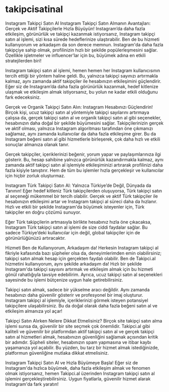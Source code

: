 # takipcisatinal
Instagram Takipçi Satın Al
Instagram Takipçi Satın Almanın Avantajları: Gerçek ve Aktif Takipçilerle Hızla Büyüyün!
Instagram’da daha fazla etkileşim, görünürlük ve takipçi kazanmak istiyorsanız, Instagram takipçi satın al işlemi, sizi kısa sürede hedeflerinize ulaştırabilir. Ben de bu hizmeti kullanıyorum ve arkadaşım da son derece memnun. Instagram'da daha fazla takipçiye sahip olmak, profilinizin hızlı bir şekilde popülerleşmesini sağlar. Özellikle işletmeler ve influencer'lar için bu, büyümek adına en etkili stratejilerden biri!

Instagram takipçi satın al işlemi, hemen hemen her Instagram kullanıcısının tercih ettiği bir yöntem haline geldi. Bu, yalnızca takipçi sayınızı artırmakla kalmaz, aynı zamanda aktif takipçiler ile hesabınızın etkileşimini güçlendirir. Eğer siz de Instagram’da daha fazla görünürlük kazanmak, hedef kitlenize ulaşmak ve etkileşim almak istiyorsanız, bu yolun ne kadar etkili olduğunu fark edeceksiniz.

Gerçek ve Organik Takipçi Satın Alın: Instagram Hesabınızı Güçlendirin!
Birçok kişi, ucuz takipçi satın al yöntemiyle takipçi sayılarını artırmaya çalışsa da, gerçek takipçi satın al ve organik takipçi satın al gibi seçenekler, hesabınızın daha doğal bir şekilde büyümesini sağlar. Takipçilerinizin gerçek ve aktif olması, yalnızca Instagram algoritması tarafından öne çıkmanızı sağlamaz, aynı zamanda kullanıcılar da daha fazla etkileşime girer. Bu da Instagram beğeni satın al gibi hizmetlerle birleşerek, çok daha hızlı ve etkili sonuçlar almanıza olanak tanır.

Gerçek takipçiler, içeriklerinizi beğenir, yorum yapar ve paylaşımlarınıza ilgi gösterir. Bu, hesap sahibine yalnızca görünürlük kazandırmakla kalmaz, aynı zamanda aktif takipçi satın al işlemiyle etkileşiminizi artırarak profilinizi daha fazla kişiyle tanıştırır. Hem de tüm bu işlemler hızla gerçekleşir ve kullanıcılar için hiçbir zorluk oluşturmaz.

Instagram Türk Takipçi Satın Al: Yalnızca Türkiye’de Değil, Dünyada da Tanının!
Eğer hedef kitleniz Türk takipçilerden oluşuyorsa, Türk takipçi satın al seçeneği mükemmel bir tercih olabilir. Gerçek ve aktif Türk takipçiler ile hesabınızın etkileşimi artar ve Instagram takipçi al süreci daha da hızlanır. Hızlı ve etkili bir şekilde Instagram'da büyümek isteyenler için, Türk takipçiler en doğru çözümü sunuyor.

Eğer Türk takipçilerin artmasıyla birlikte hesabınız hızla öne çıkacaksa, Instagram Türk takipçi satın al işlemi de size ciddi faydalar sağlar. Bu sadece Türkiye’deki kullanıcılar için değil, global takipçiler için de görünürlüğünüzü artıracaktır.

Hizmeti Ben de Kullanıyorum, Arkadaşım da!
Herkesin Instagram takipçi al fikriyle kafasında bazı şüpheler olsa da, deneyimlerimden emin olabilirsiniz; takipçi satın almak hesap için gerçekten faydalı olabilir. Ben de Takipci.al hizmetini kullanıyorum, aynı şekilde arkadaşım da! Hızlı bir şekilde Instagram'da takipçi sayısını artırmak ve etkileşim almak için bu hizmeti gönül rahatlığıyla tavsiye edebilirim. Ayrıca, ucuz takipçi satın al seçenekleri sayesinde bu işlemi bütçenize uygun hale getirebilirsiniz.

Takipçi satın almak, sadece bir yükselme aracı değildir. Aynı zamanda hesabınızı daha güvenilir gösterir ve profesyonel bir imaj oluşturur. Instagram takipçi al işlemiyle, içeriklerinizi görmek isteyen potansiyel takipçilere ulaşabilirsiniz. Bu da doğal olarak daha fazla beğeni satın al ve etkileşim almanıza yol açar!

Takipçi Satın Alırken Nelere Dikkat Etmelisiniz?
Birçok site takipçi satın alma işlemi sunsa da, güvenilir bir site seçmek çok önemlidir. Takipci.al gibi kaliteli ve güvenilir bir platformdan aktif takipçi satın al ve gerçek takipçi satın al hizmetleri almak, hesabınızın güvenliğini sağlamak açısından kritik bir adımdır. Şüpheli siteler, hesabınızın spam yapmasına ve itibar kaybı yaşamanıza yol açabilir. Bu yüzden, bu tarz bir hizmet almak istediğinizde, platformun güvenliğine mutlaka dikkat etmelisiniz.

Instagram Takipçi Satın Al ve Hızla Büyümeye Başla!
Eğer siz de Instagram'da hızlıca büyümek, daha fazla etkileşim almak ve fenomen olmak istiyorsanız, hemen Takipci.al üzerinden Instagram takipçi satın al işlemini gerçekleştirebilirsiniz. Uygun fiyatlarla, güvenilir hizmet alarak Instagram'da fark yaratın!
